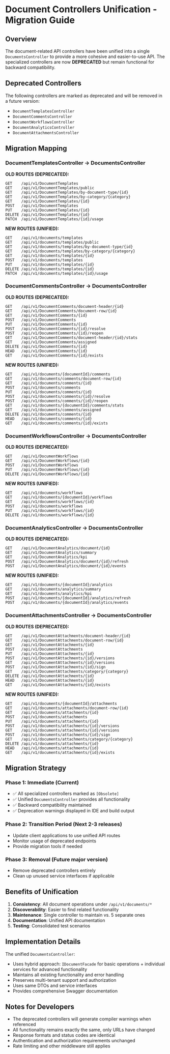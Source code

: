 # Document Controllers Unification - Migration Guide

## Overview

The document-related API controllers have been unified into a single `DocumentsController` to provide a more cohesive and easier-to-use API. The specialized controllers are now **DEPRECATED** but remain functional for backward compatibility.

## Deprecated Controllers

The following controllers are marked as deprecated and will be removed in a future version:

- `DocumentTemplatesController`
- `DocumentCommentsController` 
- `DocumentWorkflowsController`
- `DocumentAnalyticsController`
- `DocumentAttachmentsController`

## Migration Mapping

### DocumentTemplatesController → DocumentsController

**OLD ROUTES (DEPRECATED):**
```
GET    /api/v1/DocumentTemplates
GET    /api/v1/DocumentTemplates/public
GET    /api/v1/DocumentTemplates/by-document-type/{id}
GET    /api/v1/DocumentTemplates/by-category/{category}
GET    /api/v1/DocumentTemplates/{id}
POST   /api/v1/DocumentTemplates
PUT    /api/v1/DocumentTemplates/{id}
DELETE /api/v1/DocumentTemplates/{id}
PATCH  /api/v1/DocumentTemplates/{id}/usage
```

**NEW ROUTES (UNIFIED):**
```
GET    /api/v1/documents/templates
GET    /api/v1/documents/templates/public
GET    /api/v1/documents/templates/by-document-type/{id}
GET    /api/v1/documents/templates/by-category/{category}
GET    /api/v1/documents/templates/{id}
POST   /api/v1/documents/templates
PUT    /api/v1/documents/templates/{id}
DELETE /api/v1/documents/templates/{id}
PATCH  /api/v1/documents/templates/{id}/usage
```

### DocumentCommentsController → DocumentsController

**OLD ROUTES (DEPRECATED):**
```
GET    /api/v1/DocumentComments/document-header/{id}
GET    /api/v1/DocumentComments/document-row/{id}
GET    /api/v1/DocumentComments/{id}
POST   /api/v1/DocumentComments
PUT    /api/v1/DocumentComments/{id}
POST   /api/v1/DocumentComments/{id}/resolve
POST   /api/v1/DocumentComments/{id}/reopen
GET    /api/v1/DocumentComments/document-header/{id}/stats
GET    /api/v1/DocumentComments/assigned
DELETE /api/v1/DocumentComments/{id}
HEAD   /api/v1/DocumentComments/{id}
GET    /api/v1/DocumentComments/{id}/exists
```

**NEW ROUTES (UNIFIED):**
```
GET    /api/v1/documents/{documentId}/comments
GET    /api/v1/documents/comments/document-row/{id}
GET    /api/v1/documents/comments/{id}
POST   /api/v1/documents/comments
PUT    /api/v1/documents/comments/{id}
POST   /api/v1/documents/comments/{id}/resolve
POST   /api/v1/documents/comments/{id}/reopen
GET    /api/v1/documents/{documentId}/comments/stats
GET    /api/v1/documents/comments/assigned
DELETE /api/v1/documents/comments/{id}
HEAD   /api/v1/documents/comments/{id}
GET    /api/v1/documents/comments/{id}/exists
```

### DocumentWorkflowsController → DocumentsController

**OLD ROUTES (DEPRECATED):**
```
GET    /api/v1/DocumentWorkflows
GET    /api/v1/DocumentWorkflows/{id}
POST   /api/v1/DocumentWorkflows
PUT    /api/v1/DocumentWorkflows/{id}
DELETE /api/v1/DocumentWorkflows/{id}
```

**NEW ROUTES (UNIFIED):**
```
GET    /api/v1/documents/workflows
GET    /api/v1/documents/{documentId}/workflows
GET    /api/v1/documents/workflows/{id}
POST   /api/v1/documents/workflows
PUT    /api/v1/documents/workflows/{id}
DELETE /api/v1/documents/workflows/{id}
```

### DocumentAnalyticsController → DocumentsController

**OLD ROUTES (DEPRECATED):**
```
GET    /api/v1/DocumentAnalytics/document/{id}
GET    /api/v1/DocumentAnalytics/summary
GET    /api/v1/DocumentAnalytics/kpi
POST   /api/v1/DocumentAnalytics/document/{id}/refresh
POST   /api/v1/DocumentAnalytics/document/{id}/events
```

**NEW ROUTES (UNIFIED):**
```
GET    /api/v1/documents/{documentId}/analytics
GET    /api/v1/documents/analytics/summary
GET    /api/v1/documents/analytics/kpi
POST   /api/v1/documents/{documentId}/analytics/refresh
POST   /api/v1/documents/{documentId}/analytics/events
```

### DocumentAttachmentsController → DocumentsController

**OLD ROUTES (DEPRECATED):**
```
GET    /api/v1/DocumentAttachments/document-header/{id}
GET    /api/v1/DocumentAttachments/document-row/{id}
GET    /api/v1/DocumentAttachments/{id}
POST   /api/v1/DocumentAttachments
PUT    /api/v1/DocumentAttachments/{id}
POST   /api/v1/DocumentAttachments/{id}/versions
GET    /api/v1/DocumentAttachments/{id}/versions
POST   /api/v1/DocumentAttachments/{id}/sign
GET    /api/v1/DocumentAttachments/category/{category}
DELETE /api/v1/DocumentAttachments/{id}
HEAD   /api/v1/DocumentAttachments/{id}
GET    /api/v1/DocumentAttachments/{id}/exists
```

**NEW ROUTES (UNIFIED):**
```
GET    /api/v1/documents/{documentId}/attachments
GET    /api/v1/documents/attachments/document-row/{id}
GET    /api/v1/documents/attachments/{id}
POST   /api/v1/documents/attachments
PUT    /api/v1/documents/attachments/{id}
POST   /api/v1/documents/attachments/{id}/versions
GET    /api/v1/documents/attachments/{id}/versions
POST   /api/v1/documents/attachments/{id}/sign
GET    /api/v1/documents/attachments/category/{category}
DELETE /api/v1/documents/attachments/{id}
HEAD   /api/v1/documents/attachments/{id}
GET    /api/v1/documents/attachments/{id}/exists
```

## Migration Strategy

### Phase 1: Immediate (Current)
- ✅ All specialized controllers marked as `[Obsolete]`
- ✅ Unified `DocumentsController` provides all functionality
- ✅ Backward compatibility maintained
- ✅ Deprecation warnings displayed in IDE and build output

### Phase 2: Transition Period (Next 2-3 releases)
- Update client applications to use unified API routes
- Monitor usage of deprecated endpoints
- Provide migration tools if needed

### Phase 3: Removal (Future major version)
- Remove deprecated controllers entirely
- Clean up unused service interfaces if applicable

## Benefits of Unification

1. **Consistency**: All document operations under `/api/v1/documents/*`
2. **Discoverability**: Easier to find related functionality
3. **Maintenance**: Single controller to maintain vs. 5 separate ones
4. **Documentation**: Unified API documentation
5. **Testing**: Consolidated test scenarios

## Implementation Details

The unified `DocumentsController`:
- Uses hybrid approach: `IDocumentFacade` for basic operations + individual services for advanced functionality
- Maintains all existing functionality and error handling
- Preserves multi-tenant support and authorization
- Uses same DTOs and service interfaces
- Provides comprehensive Swagger documentation

## Notes for Developers

- The deprecated controllers will generate compiler warnings when referenced
- All functionality remains exactly the same, only URLs have changed
- Response formats and status codes are identical
- Authentication and authorization requirements unchanged
- Rate limiting and other middleware still applies